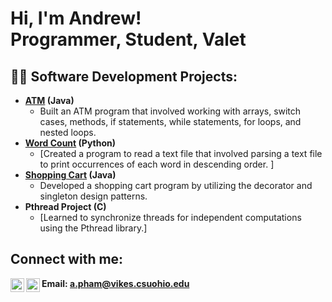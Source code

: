 <h1>Hi, I'm Andrew! <br/><a>Programmer</a>, <a>Student</a>, <a>Valet</a></h1>

<h2>👨‍💻 Software Development Projects:</h2>

- <b>[ATM](https://github.com/apham00/ATM.git) (Java)</b>
  - Built an ATM program that involved working with arrays, switch cases, methods, if statements, while statements, for loops, and nested loops.
- <b>[Word Count](https://github.com/apham00/-Word-Count.git) (Python)</b>
  - [Created a program to read a text file that involved parsing a text file to print occurrences of each word in descending order. ]<!--(https://github.com/joshmadakor1/4chan-Image-Analysis-Middleware-C964)-->
- <b>[Shopping Cart](https://github.com/apham00/-Shopping-Cart.git) (Java)</b>
  - Developed a shopping cart program by utilizing the decorator and singleton design patterns.
- <b>Pthread Project (C)</b>
  - [Learned to synchronize threads for independent computations using the Pthread library.]<!--(https://github.com/joshmadakor1/EncrypterPOC)-->

<h2> Connect with me:</h2>

[<img align="left" alt="JoshMadakor | LinkedIn" width="22px" src="https://cdn.jsdelivr.net/npm/simple-icons@v3/icons/linkedin.svg" />][linkedin]
[<img align="left" alt="JoshMadakor | Instagram" width="22px" src="https://cdn.jsdelivr.net/npm/simple-icons@v3/icons/instagram.svg" />][instagram]

[instagram]: https://www.instagram.com/andruepham/
[linkedin]: https://www.linkedin.com/in/andrew-pham-754282230/
<b> Email: a.pham@vikes.csuohio.edu </b>
